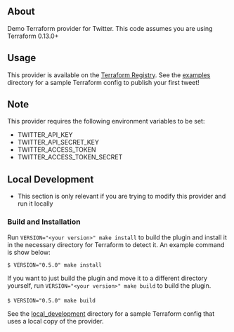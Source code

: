 ## About

Demo Terraform provider for Twitter. This code assumes you are using Terraform 0.13.0+

## Usage

This provider is available on the [Terraform Registry](https://registry.terraform.io/providers/Omar-Khawaja/twitter/latest). See the [examples](./examples/registry) directory for a sample Terraform config to publish your first tweet!

## Note

This provider requires the following environment variables to be set:

- TWITTER_API_KEY
- TWITTER_API_SECRET_KEY
- TWITTER_ACCESS_TOKEN
- TWITTER_ACCESS_TOKEN_SECRET

## Local Development

- This section is only relevant if you are trying to modify this provider and
  run it locally

### Build and Installation

Run `VERSION="<your version>" make install` to build the plugin and install it in the necessary directory for Terraform to detect it. An example command is show below:

```shell
$ VERSION="0.5.0" make install
```

If you want to just build the plugin and move it to a different directory
yourself, run `VERSION="<your version>" make build` to build the plugin.

####
```shell
$ VERSION="0.5.0" make build
```

See the [local_development](./examples/local_development) directory for a sample Terraform config that uses a local copy of the provider.
